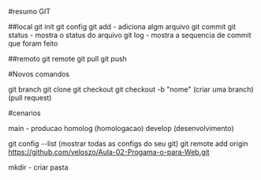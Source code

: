 #resumo GIT

##local 
git init
git config
git add - adiciona algm arquivo
git commit
git status - mostra o status do arquivo
git log - mostra a sequencia de commit que foram feito

##remoto
git remote
git pull
git push 

#Novos comandos 

git branch
git clone
git checkout
git checkout -b "nome" (criar uma branch)
(pull request)


#cenarios

main - producao
homolog (homologacao)
develop (desenvolvimento)




git config --list (mostrar todas as configs do seu git)
git remote add origin https://github.com/veloszo/Aula-02-Progama-o-para-Web.git




mkdir - criar pasta